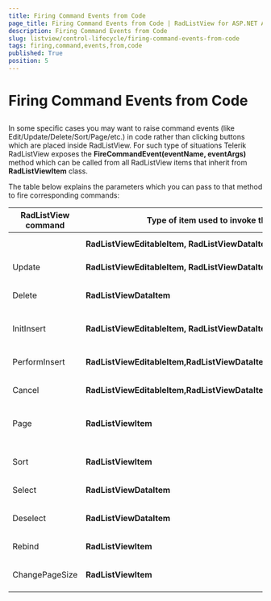 ```yaml
---
title: Firing Command Events from Code
page_title: Firing Command Events from Code | RadListView for ASP.NET AJAX Documentation
description: Firing Command Events from Code
slug: listview/control-lifecycle/firing-command-events-from-code
tags: firing,command,events,from,code
published: True
position: 5
---
```


# Firing Command Events from Code



## 

In some specific cases you may want to raise command events (like Edit/Update/Delete/Sort/Page/etc.) in code rather than clicking buttons which are placed inside RadListView. For such type of situations Telerik RadListView exposes the **FireCommandEvent(eventName, eventArgs)** method which can be called from all RadListView items that inherit from **RadListViewItem** class.

The table below explains the parameters which you can pass to that method to fire corresponding commands:


|  **RadListView command**  |  **Type of item used to invoke the method**  |  **FireCommandEvent syntax**  |  **eventArgs details**  |
| ------ | ------ | ------ | ------ |
|| **RadListViewEditableItem, RadListViewDataItem** |FireCommandEvent("Edit", RadListViewCommandEventArgs)|Required but not usedExample: FireCommandEvent("Edit", String.Empty)|
|Update| **RadListViewEditableItem, RadListViewDataItem** |FireCommandEvent("Update", RadListViewCommandEventArgs)|Required but not usedExample: FireCommandEvent("Update", String.Empty)|
|Delete| **RadListViewDataItem** |FireCommandEvent("Delete", RadListViewCommandEventArgs)|Required but not usedFireCommandEvent("Delete", String.Empty)|
|InitInsert| **RadListViewEditableItem, RadListViewDataItem,RadListViewItem** |FireCommandEvent("InitInsert", RadListViewCommandEventArgs)|Required but not usedFireCommandEvent("InitInsert", String.Empty)|
|PerformInsert| **RadListViewEditableItem,RadListViewDataItem,RadlListViewInsertItem** |FireCommandEvent("PerformInsert", RadListViewCommandEventArgs)|Required but not usedExample: FireCommandEvent("PerformInsert", String.Empty)|
|Cancel| **RadListViewEditableItem,RadListViewDataItem** |FireCommandEvent("Cancel", RadListViewCommandEventArgs)|Required but not usedExample: FireCommandEvent("Cancel", String.Empty)|
|Page| **RadListViewItem** |FireCommandEvent("Page", RadListViewPageChangedEventArgs)|string argument: "First", "Next", "Prev", "Last", numeric values as string presentationExample: FireCommandEvent("Page", "Next")|
|Sort| **RadListViewItem** |FireCommandEvent("Sort", RadListViewSortEventArgs)|string argument: fieldName (mandatory), sortOrder (optional)Example: FireCommandEvent("Sort", "ContactName")|
|Select| **RadListViewDataItem** |FireCommandEvent("Select", RadListViewSelectCommandEventArgs)|Required but not usedExample: FireCommandEvent("Select", String.Empty)|
|Deselect| **RadListViewDataItem** |FireCommandEvent("Deselect", RadListViewDeselectCommandEventArgs)|Required but not usedExample:FireCommandEvent("Deselect", String.Empty)|
|Rebind| **RadListViewItem** |FireCommandEvent("Rebind", RadListViewCommandEventArgs)|Required but not usedExample: FireCommandEvent("Rebind", String.Empty)|
|ChangePageSize| **RadListViewItem** |FireCommandEvent("ChangePageSize", RadListViewPageSizeChangedEventArgs)|string argument: <Number> where <Number> is valid numeric valueExample: FireCommandEvent("ChangePageSize", 15)|

